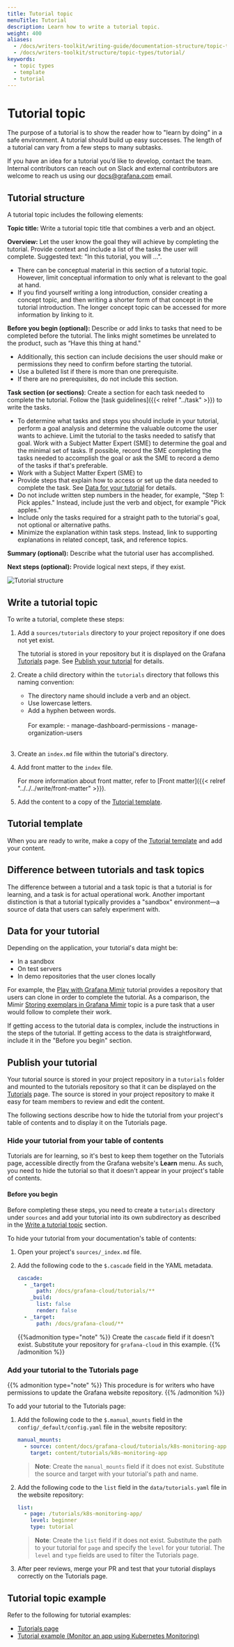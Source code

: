 ```yaml
---
title: Tutorial topic
menuTitle: Tutorial
description: Learn how to write a tutorial topic.
weight: 400
aliases:
  - /docs/writers-toolkit/writing-guide/documentation-structure/topic-types/tutorial
  - /docs/writers-toolkit/structure/topic-types/tutorial/
keywords:
  - topic types
  - template
  - tutorial
---
```


# Tutorial topic

The purpose of a tutorial is to show the reader how to "learn by doing" in a safe environment.
A tutorial should build up easy successes.
The length of a tutorial can vary from a few steps to many subtasks.

If you have an idea for a tutorial you’d like to develop, contact the team. Internal contributors can reach out on Slack and external contributors are welcome to reach us using our [docs@grafana.com](mailto:docs@grafana.com) email.

## Tutorial structure

A tutorial topic includes the following elements:

**Topic title:** Write a tutorial topic title that combines a verb and an object.

**Overview:** Let the user know the goal they will achieve by completing the tutorial. Provide context and include a list of the tasks the user will complete. Suggested text: "In this tutorial, you will …".

- There can be conceptual material in this section of a tutorial topic. However, limit conceptual information to only what is relevant to the goal at hand.
- If you find yourself writing a long introduction, consider creating a concept topic, and then writing a shorter form of that concept in the tutorial introduction. The longer concept topic can be accessed for more information by linking to it.

**Before you begin (optional):** Describe or add links to tasks that need to be completed before the tutorial. The links might sometimes be unrelated to the product, such as “Have this thing at hand."

- Additionally, this section can include decisions the user should make or permissions they need to confirm before starting the tutorial.
- Use a bulleted list if there is more than one prerequisite.
- If there are no prerequisites, do not include this section.

**Task section (or sections)**: Create a section for each task needed to complete the tutorial. Follow the [task guidelines]({{< relref "../task" >}}) to write the tasks.

- To determine what tasks and steps you should include in your tutorial, perform a goal analysis and determine the valuable outcome the user wants to achieve. Limit the tutorial to the tasks needed to satisfy that goal. Work with a Subject Matter Expert (SME) to determine the goal and the minimal set of tasks. If possible, record the SME completing the tasks needed to accomplish the goal or ask the SME to record a demo of the tasks if that's preferable.
- Work with a Subject Matter Expert (SME) to
- Provide steps that explain how to access or set up the data needed to complete the task. See [Data for your tutorial](#data-for-your-tutorial) for details.
- Do not include written step numbers in the header, for example, "Step 1: Pick apples." Instead, include just the verb and object, for example "Pick apples."
- Include only the tasks required for a straight path to the tutorial's goal, not optional or alternative paths.
- Minimize the explanation within task steps. Instead, link to supporting explanations in related concept, task, and reference topics.

**Summary (optional):** Describe what the tutorial user has accomplished.

**Next steps (optional):** Provide logical next steps, if they exist.

![Tutorial structure](tutorial.png)

## Write a tutorial topic

To write a tutorial, complete these steps:

1. Add a `sources/tutorials` directory to your project repository if one does not yet exist.

   The tutorial is stored in your repository but it is displayed on the Grafana [Tutorials](/tutorials/) page. See [Publish your tutorial](#publish-your-tutorial) for details.

1. Create a child directory within the `tutorials` directory that follows this naming convention:

   - The directory name should include a verb and an object.
   - Use lowercase letters.
   - Add a hyphen between words.
     <br>
     <br>
     For example: - manage-dashboard-permissions - manage-organization-users
     <br>
     <br>

1. Create an `index.md` file within the tutorial's directory.
1. Add front matter to the `index` file.

   For more information about front matter, refer to [Front matter]({{< relref "../../../write/front-matter" >}}).

1. Add the content to a copy of the [Tutorial template](https://github.com/grafana/writers-toolkit/blob/main/docs/static/templates/tutorial-template.md).

## Tutorial template

When you are ready to write, make a copy of the [Tutorial template](https://github.com/grafana/writers-toolkit/blob/main/docs/static/templates/tutorial-template.md) and add your content.

## Difference between tutorials and task topics

The difference between a tutorial and a task topic is that a tutorial is for learning, and a task is for actual operational work. Another important distinction is that a tutorial typically provides a "sandbox" environment&mdash;a source of data that users can safely experiment with.

## Data for your tutorial

Depending on the application, your tutorial's data might be:

- In a sandbox
- On test servers
- In demo repositories that the user clones locally

For example, the [Play with Grafana Mimir](/tutorials/play-with-grafana-mimir/) tutorial provides a repository that users can clone in order to complete the tutorial. As a comparison, the Mimir [Storing exemplars in Grafana Mimir](/docs/mimir/latest/operators-guide/use-exemplars/storing-exemplars/) topic is a pure task that a user would follow to complete their work.

If getting access to the tutorial data is complex, include the instructions in the steps of the tutorial. If getting access to the data is straightforward, include it in the "Before you begin" section.

## Publish your tutorial

Your tutorial source is stored in your project repository in a `tutorials` folder and mounted to the tutorials repository so that it can be displayed on the [Tutorials](/tutorials) page. The source is stored in your project repository to make it easy for team members to review and edit the content.

The following sections describe how to hide the tutorial from your project's table of contents and to display it on the Tutorials page.

### Hide your tutorial from your table of contents

Tutorials are for learning, so it's best to keep them together on the Tutorials page, accessible directly from the Grafana website's **Learn** menu. As such, you need to hide the tutorial so that it doesn't appear in your project's table of contents.

#### Before you begin

Before completing these steps, you need to create a `tutorials` directory under `sources` and add your tutorial into its own subdirectory as described in the [Write a tutorial topic](#write-a-tutorial-topic) section.

To hide your tutorial from your documentation's table of contents:

1. Open your project's `sources/_index.md` file.

1. Add the following code to the `$.cascade` field in the YAML metadata.

   ```yaml
   cascade:
     - _target:
         path: /docs/grafana-cloud/tutorials/**
       _build:
         list: false
         render: false
     - _target:
         path: /docs/grafana-cloud/**
   ```

   {{%admonition type="note" %}}
   Create the `cascade` field if it doesn't exist.
   Substitute your repository for `grafana-cloud` in this example.
   {{% /admonition %}}

### Add your tutorial to the Tutorials page

{{% admonition type="note" %}}
This procedure is for writers who have permissions to update the Grafana website repository.
{{% /admonition %}}

To add your tutorial to the Tutorials page:

1. Add the following code to the `$.manual_mounts` field in the `config/_default/config.yaml` file in the website repository:

   ```yaml
   manual_mounts:
     - source: content/docs/grafana-cloud/tutorials/k8s-monitoring-app
       target: content/tutorials/k8s-monitoring-app
   ```

   > **Note**: Create the `manual_mounts` field if it does not exist. Substitute the source and target with your tutorial's path and name.

1. Add the following code to the `list` field in the `data/tutorials.yaml` file in the website repository:

   ```yaml
   list:
     - page: /tutorials/k8s-monitoring-app/
       level: beginner
       type: tutorial
   ```

   > **Note**: Create the `list` field if it does not exist. Substitute the path to your tutorial for `page` and specify the `level` for your tutorial. The `level` and `type` fields are used to filter the Tutorials page.

1. After peer reviews, merge your PR and test that your tutorial displays correctly on the Tutorials page.

## Tutorial topic example

Refer to the following for tutorial examples:

- [Tutorials page](/tutorials)
- [Tutorial example (Monitor an app using Kubernetes Monitoring)](/tutorials/k8s-monitoring-app/)
